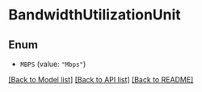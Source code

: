 # BandwidthUtilizationUnit

## Enum


* `MBPS` (value: `"Mbps"`)


[[Back to Model list]](../README.md#documentation-for-models) [[Back to API list]](../README.md#documentation-for-api-endpoints) [[Back to README]](../README.md)


